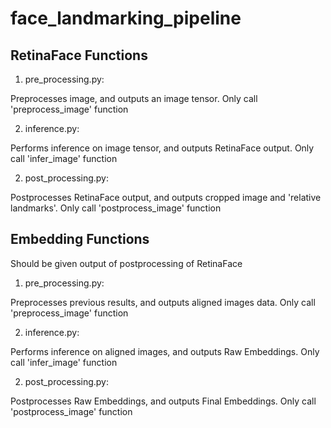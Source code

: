 # face_landmarking_pipeline

## RetinaFace Functions
1. pre_processing.py:

Preprocesses image, and outputs an image tensor. Only call 'preprocess_image' function

2. inference.py:

Performs inference on image tensor, and outputs RetinaFace output. Only call 'infer_image' function

2. post_processing.py:

Postprocesses RetinaFace output, and outputs cropped image and 'relative landmarks'. Only call 'postprocess_image' function

## Embedding Functions
Should be given output of postprocessing of RetinaFace
1. pre_processing.py:

Preprocesses previous results, and outputs aligned images data. Only call 'preprocess_image' function

2. inference.py:

Performs inference on aligned images, and outputs Raw Embeddings. Only call 'infer_image' function

2. post_processing.py:

Postprocesses Raw Embeddings, and outputs Final Embeddings. Only call 'postprocess_image' function

